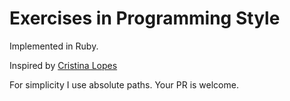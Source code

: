 # Exercises in Programming Style

Implemented in Ruby.

Inspired by [Cristina Lopes](https://github.com/crista/exercises-in-programming-style)

For simplicity I use absolute paths. Your PR is welcome.